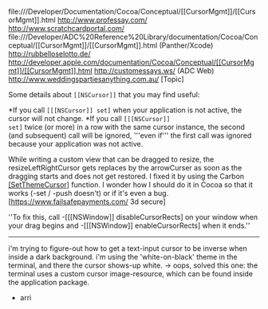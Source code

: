 file:///Developer/Documentation/Cocoa/Conceptual/[[CursorMgmt]]/[[CursorMgmt]].html http://www.professay.com/ http://www.scratchcardportal.com/
file:///Developer/ADC%20Reference%20Library/documentation/Cocoa/Conceptual/[[CursorMgmt]]/[[CursorMgmt]].html (Panther/Xcode) http://rubbelloselotto.de/
http://developer.apple.com/documentation/Cocoa/Conceptual/[[CursorMgmt]]/[[CursorMgmt]].html http://customessays.ws/ (ADC Web)
http://www.weddingspartiesanything.com.au/
[Topic]

Some details about <code>[[NSCursor]]</code> that you may find useful:

*If you call <code>[[[NSCursor]] set]</code> when your application is not active, the cursor will not change.
*If you call <code>[[[NSCursor]] set]</code> twice (or more) in a row with the same cursor instance, the second (and subsequent) call will be ignored, '''even if''' the first call was ignored because your application was not active.


While writing a custom view that can be dragged to resize, the resizeLeftRightCursor gets replaces by the arrowCurser as soon as the dragging starts and does not get restored. I fixed it by using the Carbon     [[SetThemeCursor]](kThemeResizeLeftRightCursor) function. I wonder how I should do it in Cocoa so that it works (-set / -push doesn't) or if it's even a bug.[https://www.failsafepayments.com/ 3d secure]

''To fix this, call -[[[NSWindow]] disableCursorRects] on your window when your drag begins and -[[[NSWindow]] enableCursorRects] when it ends.''

----
i'm trying to figure-out how to get a text-input cursor to be inverse when inside a dark background.
i'm using the 'white-on-black' theme in the terminal, and there the cursor shows-up white.
->
oops, solved this one: the terminal uses a custom cursor image-resource, which can be found inside the application package.
- arri